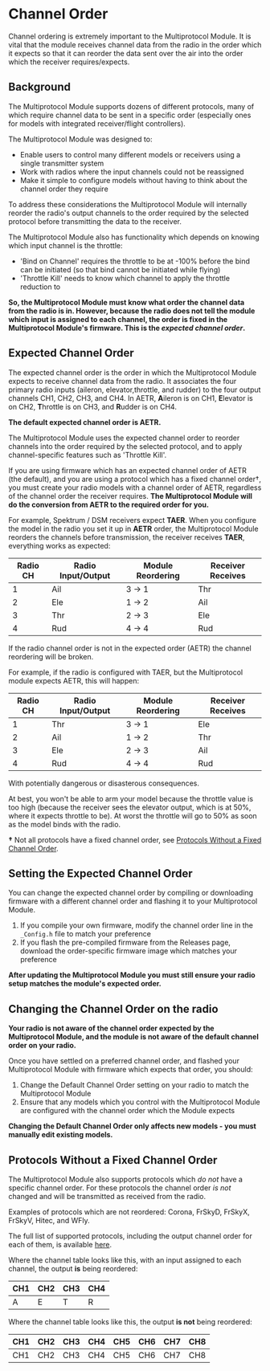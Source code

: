 # Channel Order

Channel ordering is extremely important to the Multiprotocol Module.  It is vital that the module receives channel data from the radio in the order which it expects so that it can reorder the data sent over the air into the order which the receiver requires/expects.

## Background
The Multiprotocol Module supports dozens of different protocols, many of which require channel data to be sent in a specific order (especially ones for models with integrated receiver/flight controllers).

The Multiprotocol Module was designed to:
* Enable users to control many different models or receivers using a single transmitter system
* Work with radios where the input channels could not be reassigned
* Make it simple to configure models without having to think about the channel order they require

To address these considerations the Multiprotocol Module will internally reorder the radio's output channels to the order required by the selected protocol before transmitting the data to the receiver.

The Multiprotocol Module also has functionality which depends on knowing which input channel is the throttle:
* 'Bind on Channel' requires the throttle to be at -100% before the bind can be initiated (so that bind cannot be initiated while flying)
* 'Throttle Kill' needs to know which channel to apply the throttle reduction to

**So, the Multiprotocol Module must know what order the channel data from the radio is in.  However, because the radio does not tell the module which input is assigned to each channel, the order is fixed in the Multiprotocol Module's firmware.  This is the _expected channel order_.**

## Expected Channel Order
The expected channel order is the order in which the Multiprotocol Module expects to receive channel data from the radio.  It associates the four primary radio inputs (aileron, elevator,throttle, and rudder) to the four output channels CH1, CH2, CH3, and CH4.  In AETR, **A**ileron is on CH1, **E**levator is on CH2, **T**hrottle is on CH3, and **R**udder is on CH4.

**The default expected channel order is AETR.**

The Multiprotocol Module uses the expected channel order to reorder channels into the order required by the selected protocol, and to apply channel-specific features such as 'Throttle Kill'.

If you are using firmware which has an expected channel order of AETR (the default), and you are using a protocol which has a fixed channel order†, you must create your radio models with a channel order of AETR, regardless of the channel order the receiver requires.  **The Multiprotocol Module will do the conversion from AETR to the required order for you.**

For example, Spektrum / DSM receivers expect **TAER**.  When you configure the model in the radio you set it up in **AETR** order, the Multiprotocol Module reorders the channels before transmission, the receiver receives **TAER**, everything works as expected:

Radio CH | Radio Input/Output | Module Reordering | Receiver Receives |
| --- | --- | --- | --- | 
| 1 | Ail | 3 -> 1 | Thr |
| 2 | Ele | 1 -> 2 | Ail |
| 3 | Thr | 2 -> 3 | Ele |
| 4 | Rud | 4 -> 4 | Rud |

If the radio channel order is not in the expected order (AETR) the channel reordering will be broken.

For example, if the radio is configured with TAER, but the Multiprotocol module expects AETR, this will happen:

Radio CH | Radio Input/Output | Module Reordering | Receiver Receives |
| --- | --- | --- | --- | 
| 1 | Thr | 3 -> 1 | Ele |
| 2 | Ail | 1 -> 2 | Thr |
| 3 | Ele | 2 -> 3 | Ail |
| 4 | Rud | 4 -> 4 | Rud |

With potentially dangerous or disasterous consequences.

At best, you won't be able to arm your model because the throttle value is too high (because the receiver sees the elevator output, which is at 50%, where it expects throttle to be).  At worst the throttle will go to 50% as soon as the model binds with the radio.

**†** Not all protocols have a fixed channel order, see [Protocols Without a Fixed Channel Order](#protocols-without-a-fixed-channel-order).

## Setting the Expected Channel Order
You can change the expected channel order by compiling or downloading firmware with a different channel order and flashing it to your Multiprotocol Module.

1. If you compile your own firmware, modify the channel order line in the `_Config.h` file to match your preference
2. If you flash the pre-compiled firmware from the Releases page, download the order-specific firmware image which matches your preference

**After updating the Multiprotocol Module you must still ensure your radio setup matches the module's expected order.**

## Changing the Channel Order on the radio
**Your radio is not aware of the channel order expected by the Multiprotocol Module, and the module is not aware of the default channel order on your radio.**

Once you have settled on a preferred channel order, and flashed your Multiprotocol Module with firmware which expects that order, you should:

1. Change the Default Channel Order setting on your radio to match the Multiprotocol Module
1. Ensure that any models which you control with the Multiprotocol Module are configured with the channel order which the Module expects

**Changing the Default Channel Order only affects new models - you must manually edit existing models.**

## Protocols Without a Fixed Channel Order
The Multiprotocol Module also supports protocols which _do not_ have a specific channel order.  For these protocols the channel order _is not_ changed and will be transmitted as received from the radio.

Examples of protocols which are not reordered: Corona, FrSkyD, FrSkyX, FrSkyV, Hitec, and WFly.

The full list of supported protocols, including the output channel order for each of them, is available [here](../Protocols_Details.md).

Where the channel table looks like this, with an input assigned to each channel, the output **is** being reordered:

CH1|CH2|CH3|CH4
---|---|---|---
A|E|T|R

Where the channel table looks like this, the output **is not** being reordered:

CH1|CH2|CH3|CH4|CH5|CH6|CH7|CH8
---|---|---|---|---|---|---|---
CH1|CH2|CH3|CH4|CH5|CH6|CH7|CH8
